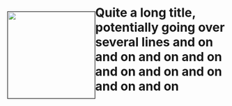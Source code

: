 <div><p style="float: left;"><img src="https://assets-cdn.github.com/images/modules/logos_page/GitHub-Mark.png" height="200px" width="200px" border="1px"></p>
<h1 width="50%" style="float: top;">
Quite a long title, potentially going over several lines and on and on and on and on and on and on and on and on and on
</h1>
</div>
